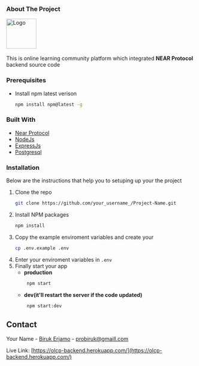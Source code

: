 ### About The Project
<a href="https://github.com/othneildrew/Best-README-Template">
    <img src="https://cryptologos.cc/logos/near-protocol-near-logo.png" alt="Logo" width="80" height="80">
  </a><br/><br/>
This is online learning community platform which integrated <strong>NEAR Protocol</strong> backend source code

### Prerequisites

* Install npm latest verison
  ```sh
  npm install npm@latest -g
  ```

### Built With

* [Near Protocol](https://near.org/)
* [NodeJs](https://nodejs.org/en/)
* [ExpressJs](https://expressjs.com/)
* [Postgresql](https://www.postgresql.org/)

### Installation

Below are the instructions that help you to setuping up your the project

1. Clone the repo
   ```sh
   git clone https://github.com/your_username_/Project-Name.git
   ```
2. Install NPM packages
   ```sh
   npm install
   ```
3. Copy the example enviroment variables and create your
   ```sh
   cp .env.example .env
   ```
4. Enter your enviroment variables in `.env`
5. Finally start your app
   * <strong>production</strong>
     ```sh
      npm start
     ```
   * <strong>dev(it'll restart the server if the code updated)</strong>
     ```sh
      npm start:dev
      ```
## Contact

Your Name - [Biruk Erjamo](https://t.me/probiruk) - probiruk@gmaill.com

Live Link: [https://olcp-backend.herokuapp.com/](https://olcp-backend.herokuapp.com/)
